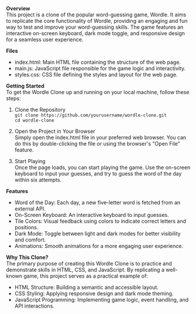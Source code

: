 <!-- 
- What
- How
- Why
-->

**Overview** <br>
  This project is a clone of the popular word-guessing game, Wordle. It aims to replicate the core functionality of Wordle,    providing an engaging and fun way to test and improve your word-guessing skills. The game features an interactive on-screen keyboard, dark mode toggle, and responsive design for a seamless user experience.

**Files** <br>
  - index.html: Main HTML file containing the structure of the web page.
  - main.js: JavaScript file responsible for the game logic and interactivity.
  - styles.css: CSS file defining the styles and layout for the web page.

**Getting Started** <br>
  To get the Wordle Clone up and running on your local machine, follow these steps:

  1. Clone the Repository <br>
     ```git clone https://github.com/yourusername/wordle-clone.git``` <br>
     ```cd wordle-clone```

  3. Open the Project in Your Browser <br>
     Simply open the index.html file in your preferred web browser. You can do this by double-clicking the file or using the      browser's "Open File" feature.

  4. Start Playing <br>
     Once the page loads, you can start playing the game. Use the on-screen keyboard to input your guesses, and try to guess      the word of the day within six attempts.

**Features** <br>
  - Word of the Day: Each day, a new five-letter word is fetched from an external API. <br>
  - On-Screen Keyboard: An interactive keyboard to input guesses. <br>
  - Tile Colors: Visual feedback using colors to indicate correct letters and positions. <br>
  - Dark Mode: Toggle between light and dark modes for better visibility and comfort. <br>
  - Animations: Smooth animations for a more engaging user experience. <br>

**Why This Clone?** <br>
  The primary purpose of creating this Wordle Clone is to practice and demonstrate skills in HTML, CSS, and JavaScript. By     replicating a well-known game, this project serves as a practical example of: <br>
  - HTML Structure: Building a semantic and accessible layout. <br>
  - CSS Styling: Applying responsive design and dark mode theming. <br>
  - JavaScript Programming: Implementing game logic, event handling, and API interactions. <br>

